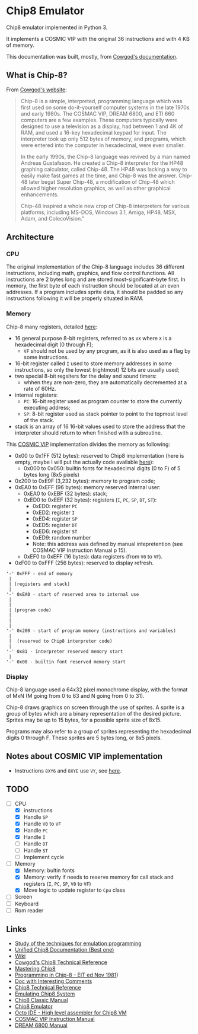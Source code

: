 # Chip8 Emulator

Chip8 emulator implemented in Python 3.

It implements a COSMIC VIP with the original 36 instructions and with 4 KB of memory.

This documentation was built, mostly, from [Cowgod's documentation](http://devernay.free.fr/hacks/chip8).

## What is Chip-8?

From [Cowgod's website](http://devernay.free.fr/hacks/chip8/C8TECH10.HTM#1.0):

>Chip-8 is a simple, interpreted, programming language which was first used on some do-it-yourself computer systems in the late 1970s and early 1980s.
>The COSMAC VIP, DREAM 6800, and ETI 660 computers are a few examples. These computers typically were designed to use a television as a display,
>had between 1 and 4K of RAM, and used a 16-key hexadecimal keypad for input.
>The interpreter took up only 512 bytes of memory, and programs, which were entered into the computer in hexadecimal, were even smaller.
>
>In the early 1990s, the Chip-8 language was revived by a man named Andreas Gustafsson. He created a Chip-8 interpreter for the HP48 graphing calculator,
>called Chip-48. The HP48 was lacking a way to easily make fast games at the time, and Chip-8 was the answer.
>Chip-48 later begat Super Chip-48, a modification of Chip-48 which allowed higher resolution graphics, as well as other graphical enhancements.
>
>Chip-48 inspired a whole new crop of Chip-8 interpreters for various platforms, including MS-DOS, Windows 3.1, Amiga, HP48, MSX, Adam, and ColecoVision."

## Architecture

### CPU

The original implementation of the Chip-8 language includes 36 different instructions, including math, graphics, and flow control functions.
All instructions are 2 bytes long and are stored most-significant-byte first. In memory, the first byte of each instruction should be located at an even addresses.
If a program includes sprite data, it should be padded so any instructions following it will be properly situated in RAM.

### Memory

Chip-8 many registers, detailed [here](http://devernay.free.fr/hacks/chip8/C8TECH10.HTM#2.2):

* 16 general purpose 8-bit registers, referred to as `VX` where `X` is a hexadecimal digit (0 through F);
  * `VF` should not be used by any program, as it is also used as a flag by some instructions.
* 16-bit register called `I` used to store memory addresses in some instructions, so only the lowest (rightmost) 12 bits are usually used;
* two special 8-bit regsiters for the delay and sound timers:
  * whhen they are non-zero, they are automatically decremented at a rate of 60Hz.
* internal registers:
  * `PC`: 16-bit register used as program counter to store the currently executing address;
  * `SP`: 8-bit register used as stack pointer to point to the topmost level of the stack.
* stack is an array of 16 16-bit values used to store the address that the interpreter should return to when finished with a subroutine.


This [COSMIC VIP](https://github.com/Chromatophore/HP48-Superchip/blob/master/investigations/quirk_memlimit.md) implementation divides the memory as following:

* 0x00 to 0x1FF (512 bytes): reserved to Chip8 implementation (here is empty, maybe I will put the actually code available [here](https://archive.org/details/bitsavers_rcacosmacCManual1978_6956559/page/n35/mode/2up)):
  * 0x000 to 0x050: builtin fonts for hexadecimal digits (0 to F) of 5 bytes long (8x5 pixels)
* 0x200 to 0xE9F (3,232 bytes): memory to program code;
* 0xEA0 to 0xEFF (96 bytes): memory reserved internal user:
  * 0xEA0 to 0xEBF (32 bytes): stack;
  * 0xED0 to 0xEEF (32 bytes): registers (`I`, `PC`, `SP`, `DT`, `ST`):
    * 0xED0: register `PC`
    * 0xED2: register `I`
    * 0xED4: register `SP`
    * 0xED5: register `DT`
    * 0xED6: register `ST`
    * 0xED9: random number
    * Note: this address was defined by manual intepretention (see COSMAC VIP Instruction Manual p 15).
  * 0xEF0 to 0xEFF (16 bytes): data registers (from `V0` to `VF`).
* 0xF00 to 0xFFF (256 bytes): reserved to display refresh.

```
'-' 0xFFF - end of memory
 |
 | (registers and stack)
 |
'-' 0xEA0 - start of reserved area to internal use
 |
 |
 | (program code)
 |
 |
 |
'-' 0x200 - start of program memory (instructions and variables)
 |
 |  (reserved to Chip8 interpreter code)
 |
'-' 0x81 - interpreter reserved memory start
 |
'-' 0x00 - builtin font reserved memory start
```

### Display

Chip-8 language used a 64x32 pixel monochrome display, with the format of MxN (M going from 0 to 63 and N going from 0 to 31).

Chip-8 draws graphics on screen through the use of sprites.  A sprite is a group of bytes which are a binary representation of the desired picture.
Sprites may be up to 15 bytes, for a possible sprite size of 8x15.

Programs may also refer to a group of sprites representing the hexadecimal digits 0 through F. These sprites are 5 bytes long, or 8x5 pixels.

## Notes about COSMIC VIP implementation

* Instructions `8XY6` and `8XYE` use `VY`, see [here](https://github.com/Chromatophore/HP48-Superchip#8xy6--8xye-aka-x--y-x--y).

## TODO

* [ ] CPU
    * [x] instructions
    * [x] Handle `SP`
    * [x] Handle `V0` to `VF`
    * [x] Handle `PC`
    * [x] Handle `I`
    * [ ] Handle `DT`
    * [ ] Handle `ST`
    * [ ] Implement cycle
* [ ] Memory
    * [x] Memory: bultin fonts
    * [x] Memory: verify if needs to reserve memory for call stack and registers (`I`, `PC`, `SP`, `V0` to `VF`)
    * [x] Move logic to update register to `Cpu` class
* [ ] Screen
* [ ] Keyboard
* [ ] Rom reader

## Links

* [Study of the techniques for emulation programming](http://www.codeslinger.co.uk/files/emu.pdf)
* [Unified Chip8 Documentation (Best one)](https://github.com/trapexit/chip-8_documentation)
* [Wiki](https://en.wikipedia.org/wiki/CHIP-8)
* [Cowgod's Chip8 Technical Reference](http://devernay.free.fr/hacks/chip8/C8TECH10.HTM#0.0)
* [Mastering Chip8](http://mattmik.com/files/chip8/mastering/chip8.html)
* [Programming in Chip-8 - EIT ed Nov 1981](https://archive.org/stream/ETIA1981/ETI%201981-11%20November#page/n113/mode/2up))
* [Doc with Interesting Comments](https://github.com/Chromatophore/HP48-Superchip)
* [Chip8 Technical Reference](https://github.com/mattmikolay/chip-8/wiki/CHIP%E2%80%908-Technical-Reference)
* [Emulating Chip8 System](http://www.codeslinger.co.uk/pages/projects/chip8.html)
* [Chip8 Classic Manual](https://storage.googleapis.com/wzukusers/user-34724694/documents/5c83d6a5aec8eZ0cT194/CHIP-8%20Classic%20Manual%20Rev%201.3.pdf)
* [Chip8 Emulator](http://vanbeveren.byethost13.com/stuff/CHIP8.pdf)
* [Octo IDE - High level assembler for Chip8 VM](https://github.com/JohnEarnest/Octo)
* [COSMAC VIP Instruction Manual](https://archive.org/details/bitsavers_rcacosmacCManual1978_6956559/page/n1/mode/2up)
* [DREAM 6800 Manual](https://archive.org/stream/EA1979/EA%201979-05%20May#page/n85/mode/2up)

